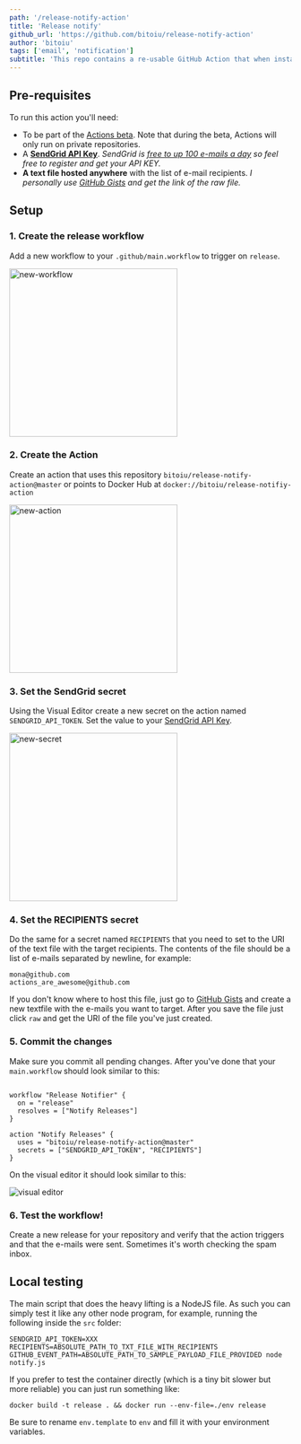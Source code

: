 ```yaml
---
path: '/release-notify-action'
title: 'Release notify'
github_url: 'https://github.com/bitoiu/release-notify-action'
author: 'bitoiu'
tags: ['email', 'notification']
subtitle: 'This repo contains a re-usable GitHub Action that when installed sends an e-mail to a distribution list with the release note contents every time a GitHub Release is created for the repository. This Action makes use of SendGrids API to send the e-mails.'
---
```


## Pre-requisites

To run this action you'll need:

- To be part of the [Actions beta](https://github.com/features/actions). Note that during the beta, Actions will only run on private repositories.
- A [**SendGrid API Key**](https://sendgrid.com/docs/ui/account-and-settings/api-keys/). _SendGrid is [free to up 100 e-mails a day](https://sendgrid.com/pricing/) so feel free to register and get your API KEY._
- **A text file hosted anywhere** with the list of e-mail recipients. _I personally use [GitHub Gists](https://gist.github.com) and get the link of the raw file._

## Setup

### 1. Create the release workflow

Add a new workflow to your `.github/main.workflow` to trigger on `release`.

<img src="https://user-images.githubusercontent.com/1192590/47112721-11578d80-d24f-11e8-8504-4864cd8d0c93.png" alt="new-workflow" width="300" />

### 2. Create the Action

Create an action that uses this repository `bitoiu/release-notify-action@master` or points to Docker Hub at `docker://bitoiu/release-notifiy-action`

<img src="https://user-images.githubusercontent.com/1192590/47112720-11578d80-d24f-11e8-968d-bb3de5831ce8.png" alt="new-action" width="300" />

### 3. Set the SendGrid secret

Using the Visual Editor create a new secret on the action named `SENDGRID_API_TOKEN`. Set the value to your [SendGrid API Key](https://sendgrid.com/docs/ui/account-and-settings/api-keys/).

<img src="https://user-images.githubusercontent.com/1192590/47112718-11578d80-d24f-11e8-8b97-544290ed5910.png" alt="new-secret" width="300" />

### 4. Set the RECIPIENTS secret

Do the same for a secret named `RECIPIENTS` that you need to set to the URI of the text file with the target recipients. The contents of the file should be a list of e-mails separated by newline, for example:

```
mona@github.com
actions_are_awesome@github.com
```

If you don't know where to host this file, just go to [GitHub Gists](https://gist.github.com) and create a new textfile with the e-mails you want to target. After you save the file just click `raw` and get the URI of the file you've just created.

### 5. Commit the changes

Make sure you commit all pending changes. After you've done that your `main.workflow` should look similar to this:

```

workflow "Release Notifier" {
  on = "release"
  resolves = ["Notify Releases"]
}

action "Notify Releases" {
  uses = "bitoiu/release-notify-action@master"
  secrets = ["SENDGRID_API_TOKEN", "RECIPIENTS"]
}

```

On the visual editor it should look similar to this:

![visual editor](https://user-images.githubusercontent.com/1192590/47112717-10bef700-d24f-11e8-86a7-ef28d3d270c8.png)

### 6. Test the workflow!

Create a new release for your repository and verify that the action triggers and that the e-mails were sent. Sometimes it's worth checking the spam inbox.

## Local testing

The main script that does the heavy lifting is a NodeJS file. As such you can simply test it like any other node program, for example, running the following inside the `src` folder:

```
SENDGRID_API_TOKEN=XXX RECIPIENTS=ABSOLUTE_PATH_TO_TXT_FILE_WITH_RECIPIENTS GITHUB_EVENT_PATH=ABSOLUTE_PATH_TO_SAMPLE_PAYLOAD_FILE_PROVIDED node notify.js
```

If you prefer to test the container directly (which is a tiny bit slower but more reliable) you can just run something like:

```
docker build -t release . && docker run --env-file=./env release
```

Be sure to rename `env.template` to `env` and fill it with your environment variables.
